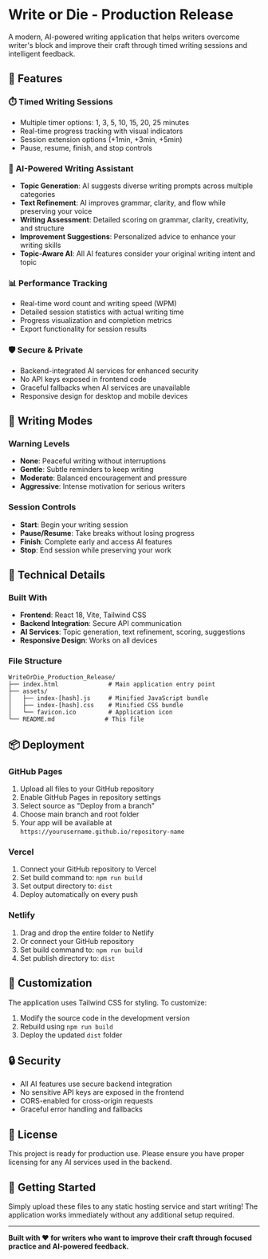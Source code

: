 # Write or Die - Production Release

A modern, AI-powered writing application that helps writers overcome writer's block and improve their craft through timed writing sessions and intelligent feedback.

## 🚀 **Features**

### ⏱️ **Timed Writing Sessions**
- Multiple timer options: 1, 3, 5, 10, 15, 20, 25 minutes
- Real-time progress tracking with visual indicators
- Session extension options (+1min, +3min, +5min)
- Pause, resume, finish, and stop controls

### 🤖 **AI-Powered Writing Assistant**
- **Topic Generation**: AI suggests diverse writing prompts across multiple categories
- **Text Refinement**: AI improves grammar, clarity, and flow while preserving your voice
- **Writing Assessment**: Detailed scoring on grammar, clarity, creativity, and structure
- **Improvement Suggestions**: Personalized advice to enhance your writing skills
- **Topic-Aware AI**: All AI features consider your original writing intent and topic

### 📊 **Performance Tracking**
- Real-time word count and writing speed (WPM)
- Detailed session statistics with actual writing time
- Progress visualization and completion metrics
- Export functionality for session results

### 🛡️ **Secure & Private**
- Backend-integrated AI services for enhanced security
- No API keys exposed in frontend code
- Graceful fallbacks when AI services are unavailable
- Responsive design for desktop and mobile devices

## 🎯 **Writing Modes**

### **Warning Levels**
- **None**: Peaceful writing without interruptions
- **Gentle**: Subtle reminders to keep writing
- **Moderate**: Balanced encouragement and pressure
- **Aggressive**: Intense motivation for serious writers

### **Session Controls**
- **Start**: Begin your writing session
- **Pause/Resume**: Take breaks without losing progress
- **Finish**: Complete early and access AI features
- **Stop**: End session while preserving your work

## 🔧 **Technical Details**

### **Built With**
- **Frontend**: React 18, Vite, Tailwind CSS
- **Backend Integration**: Secure API communication
- **AI Services**: Topic generation, text refinement, scoring, suggestions
- **Responsive Design**: Works on all devices

### **File Structure**
```
WriteOrDie_Production_Release/
├── index.html              # Main application entry point
├── assets/
│   ├── index-[hash].js     # Minified JavaScript bundle
│   ├── index-[hash].css    # Minified CSS bundle
│   └── favicon.ico         # Application icon
└── README.md              # This file
```

## 📦 **Deployment**

### **GitHub Pages**
1. Upload all files to your GitHub repository
2. Enable GitHub Pages in repository settings
3. Select source as "Deploy from a branch"
4. Choose main branch and root folder
5. Your app will be available at `https://yourusername.github.io/repository-name`

### **Vercel**
1. Connect your GitHub repository to Vercel
2. Set build command to: `npm run build`
3. Set output directory to: `dist`
4. Deploy automatically on every push

### **Netlify**
1. Drag and drop the entire folder to Netlify
2. Or connect your GitHub repository
3. Set build command to: `npm run build`
4. Set publish directory to: `dist`

## 🎨 **Customization**

The application uses Tailwind CSS for styling. To customize:
1. Modify the source code in the development version
2. Rebuild using `npm run build`
3. Deploy the updated `dist` folder

## 🔒 **Security**

- All AI features use secure backend integration
- No sensitive API keys are exposed in the frontend
- CORS-enabled for cross-origin requests
- Graceful error handling and fallbacks

## 📝 **License**

This project is ready for production use. Please ensure you have proper licensing for any AI services used in the backend.

## 🚀 **Getting Started**

Simply upload these files to any static hosting service and start writing! The application works immediately without any additional setup required.

---

**Built with ❤️ for writers who want to improve their craft through focused practice and AI-powered feedback.**

